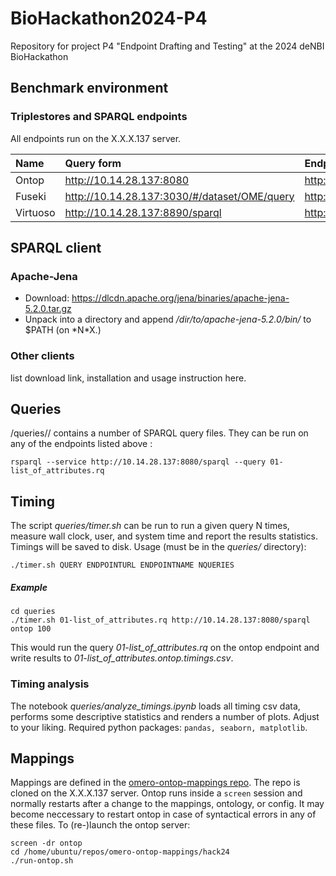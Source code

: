 # BioHackathon2024-P4
Repository for project P4 "Endpoint Drafting and Testing" at the 2024 deNBI BioHackathon

## Benchmark environment
### Triplestores and SPARQL endpoints
All endpoints run on the X.X.X.137 server.

| Name     | Query form                                   | Endpoint (http API)                 | Comments |
|:---------|:---------------------------------------------|:------------------------------------|:---------|
| Ontop    | http://10.14.28.137:8080                     | http://10.14.28.137:8080/sparql     |          |
| Fuseki   | http://10.14.28.137:3030/#/dataset/OME/query | http://10.14.28.137:3030/OME/sparql |          |
| Virtuoso | http://10.14.28.137:8890/sparql              | http://10.14.28.137:8890/sparql     |          |

## SPARQL client
### Apache-Jena 
- Download:  https://dlcdn.apache.org/jena/binaries/apache-jena-5.2.0.tar.gz
- Unpack into a directory and append *\/dir\/to\/apache-jena-5.2.0\/bin\/* to $PATH (on \*N\*X.) 

### Other clients
list download link, installation and usage instruction here.

## Queries
/queries\// contains a number of SPARQL query files. They can be run on any of the endpoints listed above :
```
rsparql --service http://10.14.28.137:8080/sparql --query 01-list_of_attributes.rq
```

## Timing
The script *queries\/timer.sh* can be run to run a given query N times, measure wall clock, user, and system time
and report the results statistics. Timings will be saved to disk.
Usage (must be in the *queries\/* directory):
```
./timer.sh QUERY ENDPOINTURL ENDPOINTNAME NQUERIES
```

##### Example
```
cd queries
./timer.sh 01-list_of_attributes.rq http://10.14.28.137:8080/sparql ontop 100
```
This would run the query *01-list_of_attributes.rq* 
on the ontop endpoint and write results to *01-list_of_attributes.ontop.timings.csv*.


### Timing analysis
The notebook *queries\/analyze_timings.ipynb* loads all timing csv data, performs
some descriptive statistics and renders a number of plots. Adjust to your liking. Required python packages: `pandas, seaborn, matplotlib`.

## Mappings
Mappings are defined in the [omero-ontop-mappings repo](https://github.com/German-BioImaging/omero-ontop-mappings). The repo is cloned on the X.X.X.137 server. Ontop runs inside a `screen` session and normally restarts after a change to
the mappings, ontology, or config. It may become neccessary to restart ontop in case of syntactical errors in any of these files. To (re-)launch the ontop server:
```
screen -dr ontop
cd /home/ubuntu/repos/omero-ontop-mappings/hack24
./run-ontop.sh
```

